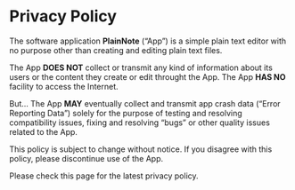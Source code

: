 # Privacy Policy

The software application **PlainNote** (“App”) is a simple plain text editor with no purpose other than creating and editing plain text files.

The App __DOES NOT__ collect or transmit any kind of information about its users or the content they create or edit throught the App. The App __HAS NO__ facility to access the Internet.

But... The App __MAY__ eventually collect and transmit app crash data (“Error Reporting Data”) solely for the purpose of testing and resolving compatibility issues, fixing and resolving “bugs” or other quality issues related to the App.

This policy is subject to change without notice. If you disagree with this policy, please discontinue use of the App.

Please check this page for the latest privacy policy. 
